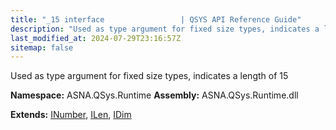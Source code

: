```yaml
---
title: "_15 interface                 | QSYS API Reference Guide"
description: "Used as type argument for fixed size types, indicates a length of 15  "
last_modified_at: 2024-07-29T23:16:57Z
sitemap: false
---
```


Used as type argument for fixed size types, indicates a length of 15 

**Namespace:** ASNA.QSys.Runtime
**Assembly:** ASNA.QSys.Runtime.dll

**Extends:** [INumber](/reference/runtime/qsys-runtime/i-number.html), [ILen](/reference/runtime/qsys-runtime/i-len.html), [IDim](/reference/runtime/qsys-runtime/i-dim.html)
<br>
<br>
